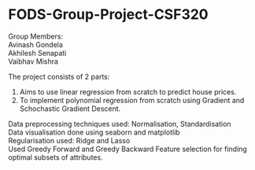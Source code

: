 # FODS-Group-Project-CSF320

Group Members: <br>
Avinash Gondela <br>
Akhilesh Senapati <br>
Vaibhav Mishra <br>

The project consists of 2 parts: <br>
1) Aims to use linear regression from scratch to predict house prices. <br>
2) To implement polynomial regression from scratch using Gradient and Schochastic Gradient Descent. <br>


Data preprocessing techniques used: Normalisation, Standardisation <br>
Data visualisation done using seaborn and matplotlib <br>
Regularisation used: Ridge and Lasso <br>
Used Greedy Forward and Greedy Backward Feature selection for finding optimal subsets of attributes.
